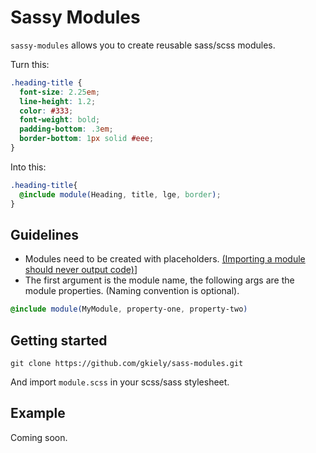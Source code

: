Sassy Modules
=======

`sassy-modules` allows you to create reusable sass/scss modules.

Turn this:

```scss
.heading-title {
  font-size: 2.25em;
  line-height: 1.2;
  color: #333;
  font-weight: bold;
  padding-bottom: .3em;
  border-bottom: 1px solid #eee;
}
```

Into this:
```scss
.heading-title{
  @include module(Heading, title, lge, border);
}
```


Guidelines
----
- Modules need to be created with placeholders. 
  <a href="http://thesassway.com/intermediate/a-standard-module-definition-for-sass#a-module-is-a-unit-of-code-contained-in-a-partial" target="_blank">(Importing a module should never output code)</a>]
- The first argument is the module name, the following args are the module properties. (Naming convention is optional).
```scss
@include module(MyModule, property-one, property-two)
```


Getting started
----

`git clone https://github.com/gkiely/sass-modules.git`

And import `module.scss` in your scss/sass stylesheet.



Example
-----

Coming soon.
